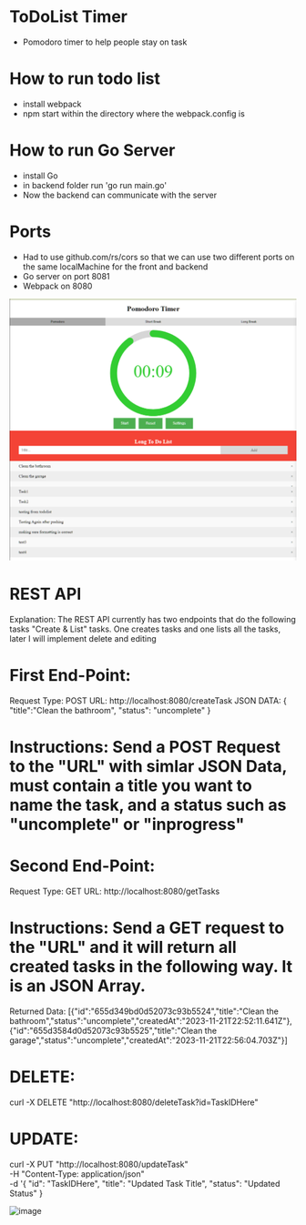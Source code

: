 # ToDoList Timer

* Pomodoro timer to help people stay on task


# How to run todo list
  * install webpack
  * npm start within the directory where the webpack.config is

# How to run Go Server
  * install Go
  * in backend folder run 'go run main.go'
  * Now the backend can communicate with the server

# Ports
  * Had to use github.com/rs/cors so that we can use two different ports on the same localMachine for the front and backend
  * Go server on port 8081
  * Webpack on 8080


![Todolist](./src/components/image.png)

# REST API

Explanation: The REST API currently has two endpoints that do the following tasks "Create & List" tasks. One creates tasks and one lists all the tasks, later I will implement delete and editing

# First End-Point:
Request Type: POST
URL: http://localhost:8080/createTask
JSON DATA: { "title":"Clean the bathroom", "status": "uncomplete" }

# Instructions: Send a POST Request to the "URL" with simlar JSON Data, must  contain a title you want to name the task, and a status such as "uncomplete" or "inprogress"

# Second End-Point:
Request Type: GET
URL: http://localhost:8080/getTasks

# Instructions: Send a GET request to the "URL" and it will return all created tasks in the following way. It is an JSON Array.

Returned Data: [{"id":"655d349bd0d52073c93b5524","title":"Clean the bathroom","status":"uncomplete","createdAt":"2023-11-21T22:52:11.641Z"},{"id":"655d3584d0d52073c93b5525","title":"Clean the garage","status":"uncomplete","createdAt":"2023-11-21T22:56:04.703Z"}]

# DELETE:
curl -X DELETE "http://localhost:8080/deleteTask?id=TaskIDHere"


# UPDATE: 
curl -X PUT "http://localhost:8080/updateTask" \
     -H "Content-Type: application/json" \
     -d '{
         "id": "TaskIDHere",
         "title": "Updated Task Title",
         "status": "Updated Status"
         }


         
<img width="583" alt="image" src="https://github.com/leaalbano/ToDoList/assets/123431574/2bb7f6e4-a829-4769-b8f2-b2b27825d99a">

